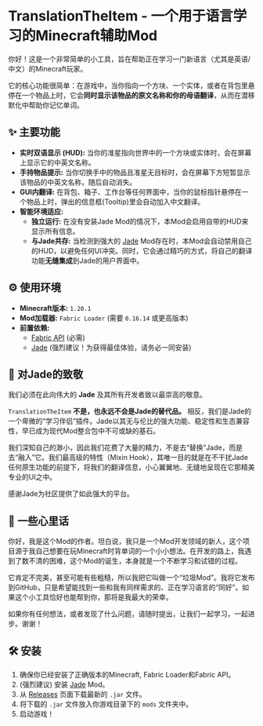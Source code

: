 # TranslationTheItem - 一个用于语言学习的Minecraft辅助Mod

你好！这是一个非常简单的小工具，旨在帮助正在学习一门新语言（尤其是英语/中文）的Minecraft玩家。

它的核心功能很简单：在游戏中，当你指向一个方块、一个实体，或者在背包里悬停在一个物品上时，它会**同时显示该物品的原文名称和你的母语翻译**，从而在潜移默化中帮助你记忆单词。

## ✨ 主要功能

* **实时双语显示 (HUD):** 当你的准星指向世界中的一个方块或实体时，会在屏幕上显示它的中英文名称。
* **手持物品提示:** 当你切换手中的物品且准星无目标时，会在屏幕下方短暂显示该物品的中英文名称，随后自动消失。
* **GUI内翻译:** 在背包、箱子、工作台等任何界面中，当你的鼠标指针悬停在一个物品上时，弹出的信息框(Tooltip)里会自动加入中文翻译。
* **智能环境适应:**
    * **独立运行:** 在没有安装Jade Mod的情况下，本Mod会启用自带的HUD来显示所有信息。
    * **与Jade共存:** 当检测到强大的 [Jade](https://www.curseforge.com/minecraft/mc-mods/jade) Mod存在时，本Mod会自动禁用自己的HUD，以避免任何UI冲突。同时，它会通过精巧的方式，将自己的翻译功能**无缝集成**到Jade的用户界面中。

## ⚙️ 使用环境

* **Minecraft版本:** `1.20.1`
* **Mod加载器:** `Fabric Loader` (需要 `0.16.14` 或更高版本)
* **前置依赖:**
    * [Fabric API](https://www.curseforge.com/minecraft/mc-mods/fabric-api) (必需)
    * [Jade](https://www.curseforge.com/minecraft/mc-mods/jade) (强烈建议！为获得最佳体验，请务必一同安装)

## 🙏 对Jade的致敬

我们必须在此向伟大的 **Jade** 及其所有开发者致以最崇高的敬意。

`TranslationTheItem` **不是，也永远不会是Jade的替代品。** 相反，我们是Jade的一个卑微的“学习伴侣”插件。Jade以其无与伦比的强大功能、稳定性和生态兼容性，早已成为现代Mod整合包中不可或缺的基石。

我们深知自己的渺小，因此我们花费了大量的精力，不是去“替换”Jade，而是去“融入”它。我们最高级的特性（Mixin Hook），其唯一目的就是在不干扰Jade任何原生功能的前提下，将我们的翻译信息，小心翼翼地、无缝地呈现在它那精美专业的UI之中。

感谢Jade为社区提供了如此强大的平台。

## 💬 一些心里话

你好，我是这个Mod的作者。坦白说，我只是一个Mod开发领域的新人，这个项目源于我自己想要在玩Minecraft时背单词的一个小小想法。在开发的路上，我遇到了数不清的困难，这个Mod的诞生，本身就是一个不断学习和试错的过程。

它肯定不完美，甚至可能有些粗糙，所以我把它叫做一个“垃圾Mod”。我将它发布到GitHub，只是希望能找到一些和我有同样需求的、正在学习语言的“同好”。如果这个小工具恰好也能帮到你，那将是我最大的荣幸。

如果你有任何想法，或者发现了什么问题，请随时提出，让我们一起学习，一起进步。谢谢！

## 🛠️ 安装

1.  确保你已经安装了正确版本的Minecraft, Fabric Loader和Fabric API。
2.  (强烈建议) 安装 [Jade](https://www.curseforge.com/minecraft/mc-mods/jade) Mod。
3.  从 [Releases](https://github.com/你的用户名/你的仓库名/releases) 页面下载最新的 `.jar` 文件。
4.  将下载的 `.jar` 文件放入你游戏目录下的 `mods` 文件夹中。
5.  启动游戏！
